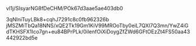 vl1j/SIsyarNG8fDeCHM/POk67d3aae5ae403db0

3qNlniTuyLBk8+cqhJ7291c8c0fb962326b
jMSZMiTbQa18NNS/xQE2Tk19Gm1KiV99MROoTby0eiL7QXl7Q3mn/YwZ4iGdTKHSFX1Ico7gn+eu84BPrPLk/0ilenfOiXiDoygZfZWd6GFtOEzZt4FS50aa43442922bd5e
